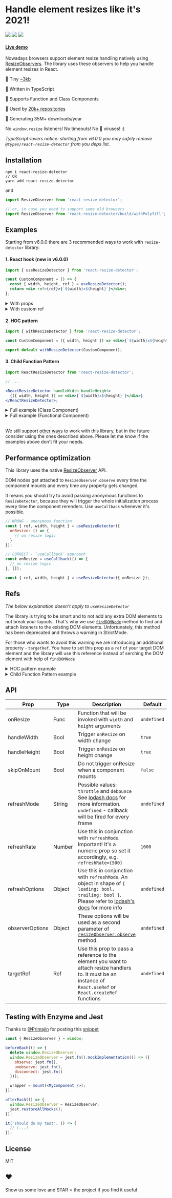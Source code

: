 # Handle element resizes like it's 2021!

<img src="https://img.shields.io/npm/dm/react-resize-detector?style=flat-square"> <img src="https://badgen.net/bundlephobia/minzip/react-resize-detector?style=flat-square"> <img src="https://badgen.net/bundlephobia/tree-shaking/react-resize-detector?style=flat-square">

#### [Live demo](http://maslianok.github.io/react-resize-detector/)

Nowadays browsers support element resize handling natively using [ResizeObservers](https://developer.mozilla.org/en-US/docs/Web/API/ResizeObserver). The library uses these observers to help you handle element resizes in React.

🐥 Tiny <a href="https://bundlephobia.com/result?p=react-resize-detector" target="__blank">~3kb</a>

🐼 Written in TypeScript

🦁 Supports Function and Class Components

🐠 Used by <a href="https://github.com/maslianok/react-resize-detector/network/dependents" target="__blank">20k+ repositories</a>

🦄 Generating 35M+ downloads/year

No `window.resize` listeners! No timeouts! No 👑 viruses! :)

<i>TypeScript-lovers notice: starting from v6.0.0 you may safely remove `@types/react-resize-detector` from you deps list.</i>

## Installation

```ssh
npm i react-resize-detector
// OR
yarn add react-resize-detector
```

and

```jsx
import ResizeObserver from 'react-resize-detector';

// or, in case you need to support some old browsers
import ResizeObserver from 'react-resize-detector/build/withPolyfill';
```

## Examples

Starting from v6.0.0 there are 3 recommended ways to work with `resize-detector` library:

#### 1. React hook (new in v6.0.0)

```jsx
import { useResizeDetector } from 'react-resize-detector';

const CustomComponent = () => {
  const { width, height, ref } = useResizeDetector();
  return <div ref={ref}>{`${width}x${height}`}</div>;
};
```

<details><summary>With props</summary>

```js
import { useResizeDetector } from 'react-resize-detector';

const CustomComponent = () => {
  const onResize = useCallback(() => {
    // on resize logic
  }, []);

  const { width, height, ref } = useResizeDetector({
    handleHeight: false,
    refreshMode: 'debounce',
    refreshRate: 1000,
    onResize
  });

  return <div ref={ref}>{`${width}x${height}`}</div>;
};
```

</details>

<details><summary>With custom ref</summary>

```js
import { useResizeDetector } from 'react-resize-detector';

const CustomComponent = () => {
  const targetRef = useRef();
  const { width, height } = useResizeDetector({ targetRef });
  return <div ref={targetRef}>{`${width}x${height}`}</div>;
};
```

</details>

#### 2. HOC pattern

```jsx
import { withResizeDetector } from 'react-resize-detector';

const CustomComponent = ({ width, height }) => <div>{`${width}x${height}`}</div>;

export default withResizeDetector(CustomComponent);
```

#### 3. Child Function Pattern

```jsx
import ReactResizeDetector from 'react-resize-detector';

// ...

<ReactResizeDetector handleWidth handleHeight>
  {({ width, height }) => <div>{`${width}x${height}`}</div>}
</ReactResizeDetector>;
```

<details><summary>Full example (Class Component)</summary>

```jsx
import React, { Component } from 'react';
import { withResizeDetector } from 'react-resize-detector';

const containerStyles = {
  height: '100vh',
  display: 'flex',
  alignItems: 'center',
  justifyContent: 'center'
};

class AdaptiveComponent extends Component {
  state = {
    color: 'red'
  };

  componentDidUpdate(prevProps) {
    const { width } = this.props;

    if (width !== prevProps.width) {
      this.setState({
        color: width > 500 ? 'coral' : 'aqua'
      });
    }
  }

  render() {
    const { width, height } = this.props;
    const { color } = this.state;
    return <div style={{ backgroundColor: color, ...containerStyles }}>{`${width}x${height}`}</div>;
  }
}

const AdaptiveWithDetector = withResizeDetector(AdaptiveComponent);

const App = () => {
  return (
    <div>
      <p>The rectangle changes color based on its width</p>
      <AdaptiveWithDetector />
    </div>
  );
};

export default App;
```

</details>

<details><summary>Full example (Functional Component)</summary>

```jsx
import React, { useState, useEffect } from 'react';
import { withResizeDetector } from 'react-resize-detector';

const containerStyles = {
  height: '100vh',
  display: 'flex',
  alignItems: 'center',
  justifyContent: 'center'
};

const AdaptiveComponent = ({ width, height }) => {
  const [color, setColor] = useState('red');

  useEffect(() => {
    setColor(width > 500 ? 'coral' : 'aqua');
  }, [width]);

  return <div style={{ backgroundColor: color, ...containerStyles }}>{`${width}x${height}`}</div>;
};

const AdaptiveWithDetector = withResizeDetector(AdaptiveComponent);

const App = () => {
  return (
    <div>
      <p>The rectangle changes color based on its width</p>
      <AdaptiveWithDetector />
    </div>
  );
};

export default App;
```

</details>

<br/>

We still support [other ways](https://github.com/maslianok/react-resize-detector/tree/v4.2.1#examples) to work with this library, but in the future consider using the ones described above. Please let me know if the examples above don't fit your needs.

## Performance optimization

This library uses the native [ResizeObserver](https://developer.mozilla.org/en-US/docs/Web/API/ResizeObserver) API.

DOM nodes get attached to `ResizeObserver.observe` every time the component mounts and every time any property gets changed.

It means you should try to avoid passing anonymous functions to `ResizeDetector`, because they will trigger the whole initialization process every time the component rerenders. Use `useCallback` whenever it's possible.

```jsx
// WRONG - anonymous function
const { ref, width, height } = useResizeDetector({
  onResize: () => {
    // on resize logic
  }
});

// CORRECT - `useCallback` approach
const onResize = useCallback(() => {
  // on resize logic
}, []);

const { ref, width, height } = useResizeDetector({ onResize });
```

## Refs

_The below explanation doesn't apply to `useResizeDetector`_

The library is trying to be smart and to not add any extra DOM elements to not break your layouts. That's why we use [`findDOMNode`](https://reactjs.org/docs/reactdom.html#finddomnode) method to find and attach listeners to the existing DOM elements. Unfortunately, this method has been deprecated and throws a warning in StrictMode.

For those who wants to avoid this warning we are introducing an additional property - `targetRef`. You have to set this prop as a `ref` of your target DOM element and the library will use this reference instead of serching the DOM element with help of `findDOMNode`

<details><summary>HOC pattern example</summary>

```jsx
import { withResizeDetector } from 'react-resize-detector';

const CustomComponent = ({ width, height, targetRef }) => <div ref={targetRef}>{`${width}x${height}`}</div>;

export default withResizeDetector(CustomComponent);
```

</details>

<details><summary>Child Function Pattern example</summary>

```jsx
import ReactResizeDetector from 'react-resize-detector';

// ...

<ReactResizeDetector handleWidth handleHeight>
  {({ width, height, targetRef }) => <div ref={targetRef}>{`${width}x${height}`}</div>}
</ReactResizeDetector>;
```

</details>

## API

| Prop            | Type   | Description                                                                                                                                                                                    | Default     |
| --------------- | ------ | ---------------------------------------------------------------------------------------------------------------------------------------------------------------------------------------------- | ----------- |
| onResize        | Func   | Function that will be invoked with `width` and `height` arguments                                                                                                                              | `undefined` |
| handleWidth     | Bool   | Trigger `onResize` on width change                                                                                                                                                             | `true`      |
| handleHeight    | Bool   | Trigger `onResize` on height change                                                                                                                                                            | `true`      |
| skipOnMount     | Bool   | Do not trigger onResize when a component mounts                                                                                                                                                | `false`     |
| refreshMode     | String | Possible values: `throttle` and `debounce` See [lodash docs](https://lodash.com/docs#debounce) for more information. `undefined` - callback will be fired for every frame                      | `undefined` |
| refreshRate     | Number | Use this in conjunction with `refreshMode`. Important! It's a numeric prop so set it accordingly, e.g. `refreshRate={500}`                                                                     | `1000`      |
| refreshOptions  | Object | Use this in conjunction with `refreshMode`. An object in shape of `{ leading: bool, trailing: bool }`. Please refer to [lodash's docs](https://lodash.com/docs/4.17.11#throttle) for more info | `undefined` |
| observerOptions | Object | These options will be used as a second parameter of [`resizeObserver.observe`](https://developer.mozilla.org/en-US/docs/Web/API/ResizeObserver/observe) method.                                | `undefined` |
| targetRef       | Ref    | Use this prop to pass a reference to the element you want to attach resize handlers to. It must be an instance of `React.useRef` or `React.createRef` functions                                | `undefined` |

## Testing with Enzyme and Jest

Thanks to [@Primajin](https://github.com/Primajin) for posting this [snippet](https://github.com/maslianok/react-resize-detector/issues/145)

```jsx
const { ResizeObserver } = window;

beforeEach(() => {
  delete window.ResizeObserver;
  window.ResizeObserver = jest.fn().mockImplementation(() => ({
    observe: jest.fn(),
    unobserve: jest.fn(),
    disconnect: jest.fn()
  }));

  wrapper = mount(<MyComponent />);
});

afterEach(() => {
  window.ResizeObserver = ResizeObserver;
  jest.restoreAllMocks();
});

it('should do my test', () => {
  // [...]
});
```

## License

MIT

## ❤️

Show us some love and STAR ⭐ the project if you find it useful
